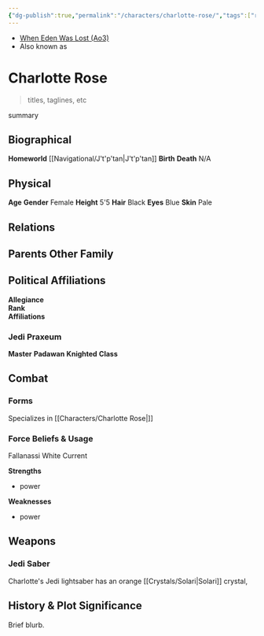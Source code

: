 ```yaml
---
{"dg-publish":true,"permalink":"/characters/charlotte-rose/","tags":["resistance","character","jedipraxeum","jediknight","forcesensitive","unfinished"],"dgHomeLink":false}
---
```


- [When Eden Was Lost (Ao3)](https://archiveofourown.org/works/19334440/chapters/45992584)
- Also known as 

# Charlotte Rose
>titles, taglines, etc

summary

## Biographical

**Homeworld** [[Navigational/J't'p'tan\|J't'p'tan]]
**Birth** 
**Death** N/A

## Physical

**Age** 
**Gender** Female
**Height** 5'5
**Hair** Black
**Eyes** Blue
**Skin** Pale

## Relations

**Parents** 
**Other Family**
- 

## Political Affiliations

**Allegiance**  
**Rank**  
**Affiliations**  

### Jedi Praxeum

**Master** 
**Padawan** 
**Knighted** 
**Class** 

## Combat

### Forms
Specializes in [[Characters/Charlotte Rose\|]] 

### Force Beliefs & Usage
Fallanassi White Current 

**Strengths**
- power

**Weaknesses**
- power

## Weapons

### Jedi Saber

Charlotte's Jedi lightsaber has an orange [[Crystals/Solari\|Solari]] crystal,

## History & Plot Significance

Brief blurb.